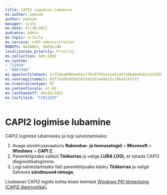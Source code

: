 ```yaml
---
title: CAPI2 logimise lubamine
ms.author: pebaum
author: pebaum
manager: scotv
ms.date: 07/30/2021
audience: Admin
ms.topic: article
ms.service: o365-administration
ROBOTS: NOINDEX, NOFOLLOW
localization_priority: Priority
ms.collection: Adm_O365
ms.custom:
- "12458"
- "9007450"
ms.openlocfilehash: 5c759ba600de95b1f70c87956432e81d4f28ba6e6bb2c2339557676bc18f61af
ms.sourcegitcommit: b5f7da89a650d2915dc652449623c78be6247175
ms.translationtype: MT
ms.contentlocale: et-EE
ms.lasthandoff: 08/05/2021
ms.locfileid: "57813297"
---
```

# <a name="enable-capi2-logging"></a>CAPI2 logimise lubamine

CAPI2 logimise lubamiseks ja logi salvestamiseks:

1. Avage sündmusevaaturis **Rakendus- ja teenuselogid**  >  **Microsoft**  >  **Windows**  >  **CAPI 2**.
2. Paremklõpsake valikut **Töökorras** ja valige **LUBA LOGI,** et lubada CAPI2 diagnostikalogimine.
3. Logi salvestamiseks faili paremklõpsake käsku **Töökorras** ja valige Salvesta **sündmused nimega**.

Lisateavet CAPI2 logide kohta leiate teemast [Windows PKI tõrkeotsing (CAPI2 diagnostika).](https://social.technet.microsoft.com/wiki/contents/articles/242.windows-pki-troubleshooting-capi2-diagnostics.aspx)
